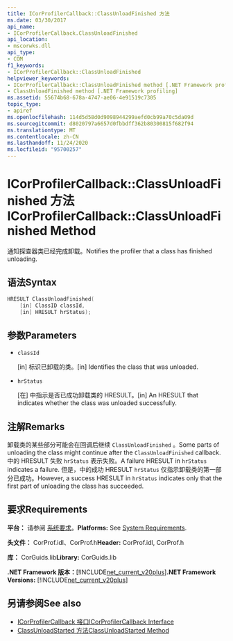 ```yaml
---
title: ICorProfilerCallback::ClassUnloadFinished 方法
ms.date: 03/30/2017
api_name:
- ICorProfilerCallback.ClassUnloadFinished
api_location:
- mscorwks.dll
api_type:
- COM
f1_keywords:
- ICorProfilerCallback::ClassUnloadFinished
helpviewer_keywords:
- ICorProfilerCallback::ClassUnloadFinished method [.NET Framework profiling]
- ClassUnloadFinished method [.NET Framework profiling]
ms.assetid: 55674b68-678a-4747-ae06-4e91519c7305
topic_type:
- apiref
ms.openlocfilehash: 114d5d58d0d9098944299aefd0cb99a70c5da09d
ms.sourcegitcommit: d8020797a6657d0fbbdff362b80300815f682f94
ms.translationtype: MT
ms.contentlocale: zh-CN
ms.lasthandoff: 11/24/2020
ms.locfileid: "95700257"
---
```

# <a name="icorprofilercallbackclassunloadfinished-method"></a><span data-ttu-id="e324d-102">ICorProfilerCallback::ClassUnloadFinished 方法</span><span class="sxs-lookup"><span data-stu-id="e324d-102">ICorProfilerCallback::ClassUnloadFinished Method</span></span>

<span data-ttu-id="e324d-103">通知探查器类已经完成卸载。</span><span class="sxs-lookup"><span data-stu-id="e324d-103">Notifies the profiler that a class has finished unloading.</span></span>  
  
## <a name="syntax"></a><span data-ttu-id="e324d-104">语法</span><span class="sxs-lookup"><span data-stu-id="e324d-104">Syntax</span></span>  
  
```cpp  
HRESULT ClassUnloadFinished(  
    [in] ClassID classId,  
    [in] HRESULT hrStatus);  
```  
  
## <a name="parameters"></a><span data-ttu-id="e324d-105">参数</span><span class="sxs-lookup"><span data-stu-id="e324d-105">Parameters</span></span>

- `classId`

  <span data-ttu-id="e324d-106">\[in] 标识已卸载的类。</span><span class="sxs-lookup"><span data-stu-id="e324d-106">\[in] Identifies the class that was unloaded.</span></span>

- `hrStatus`

  <span data-ttu-id="e324d-107">\[在] 中指示是否已成功卸载类的 HRESULT。</span><span class="sxs-lookup"><span data-stu-id="e324d-107">\[in] An HRESULT that indicates whether the class was unloaded successfully.</span></span>
  
## <a name="remarks"></a><span data-ttu-id="e324d-108">注解</span><span class="sxs-lookup"><span data-stu-id="e324d-108">Remarks</span></span>  

 <span data-ttu-id="e324d-109">卸载类的某些部分可能会在回调后继续 `ClassUnloadFinished` 。</span><span class="sxs-lookup"><span data-stu-id="e324d-109">Some parts of unloading the class might continue after the `ClassUnloadFinished` callback.</span></span> <span data-ttu-id="e324d-110">中的 HRESULT 失败 `hrStatus` 表示失败。</span><span class="sxs-lookup"><span data-stu-id="e324d-110">A failure HRESULT in `hrStatus` indicates a failure.</span></span> <span data-ttu-id="e324d-111">但是，中的成功 HRESULT `hrStatus` 仅指示卸载类的第一部分已成功。</span><span class="sxs-lookup"><span data-stu-id="e324d-111">However, a success HRESULT in `hrStatus` indicates only that the first part of unloading the class has succeeded.</span></span>  
  
## <a name="requirements"></a><span data-ttu-id="e324d-112">要求</span><span class="sxs-lookup"><span data-stu-id="e324d-112">Requirements</span></span>  

 <span data-ttu-id="e324d-113">**平台：** 请参阅 [系统要求](../../get-started/system-requirements.md)。</span><span class="sxs-lookup"><span data-stu-id="e324d-113">**Platforms:** See [System Requirements](../../get-started/system-requirements.md).</span></span>  
  
 <span data-ttu-id="e324d-114">**头文件：** CorProf.idl、CorProf.h</span><span class="sxs-lookup"><span data-stu-id="e324d-114">**Header:** CorProf.idl, CorProf.h</span></span>  
  
 <span data-ttu-id="e324d-115">**库：** CorGuids.lib</span><span class="sxs-lookup"><span data-stu-id="e324d-115">**Library:** CorGuids.lib</span></span>  
  
 <span data-ttu-id="e324d-116">**.NET Framework 版本：**[!INCLUDE[net_current_v20plus](../../../../includes/net-current-v20plus-md.md)]</span><span class="sxs-lookup"><span data-stu-id="e324d-116">**.NET Framework Versions:** [!INCLUDE[net_current_v20plus](../../../../includes/net-current-v20plus-md.md)]</span></span>  
  
## <a name="see-also"></a><span data-ttu-id="e324d-117">另请参阅</span><span class="sxs-lookup"><span data-stu-id="e324d-117">See also</span></span>

- [<span data-ttu-id="e324d-118">ICorProfilerCallback 接口</span><span class="sxs-lookup"><span data-stu-id="e324d-118">ICorProfilerCallback Interface</span></span>](icorprofilercallback-interface.md)
- [<span data-ttu-id="e324d-119">ClassUnloadStarted 方法</span><span class="sxs-lookup"><span data-stu-id="e324d-119">ClassUnloadStarted Method</span></span>](icorprofilercallback-classunloadstarted-method.md)
